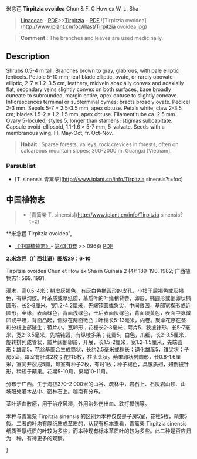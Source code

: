 米念芭 **Tirpitzia ovoidea** Chun & F. C How ex W. L. Sha

> [Linaceae](http://www.iplant.cn/info/Linaceae?t=foc) - [PDF](http://www.iplant.cn/foc/pdf/Linaceae.pdf)>>[Tirpitzia](http://www.iplant.cn/info/Tirpitzia?t=foc) - [PDF](http://www.iplant.cn/foc/pdf/Tirpitzia.pdf)
![Tirpitzia ovoidea](http://www.iplant.cn/foc/illast/Tirpitzia ovoidea.jpg)


> **Comment** : 
> The branches and leaves are used medicinally.

## Description

Shrubs 0.5-4 m tall. Branches brown to gray, glabrous, with pale elliptic lenticels. Petiole 5-10 mm; leaf blade elliptic, ovate, or rarely obovate-elliptic, 2-7 × 1.2-3.5 cm, leathery, midvein abaxially convex and adaxially flat, secondary veins slightly convex on both surfaces, base broadly cuneate to subrounded, margin entire, apex obtuse to slightly concave. Inflorescences terminal or subterminal cymes; bracts broadly ovate. Pedicel 2-3 mm. Sepals 5-7 × 2.5-3.5 mm, apex obtuse. Petals white; claw 2-3.5 cm; blades 1.5-2 × 1.2-1.5 mm, apex obtuse. Filament tube ca. 2.5 mm. Ovary 5-loculed; styles 5, longer than stamens; stigmas subcapitate. Capsule ovoid-ellipsoid, 1.1-1.6 × 5-7 mm, 5-valvate. Seeds with a membranous wing. Fl. May-Oct, fr. Oct-Nov.


> **Habait** : 
> Sparse forests, valleys, rock crevices in forests, often on calcareous mountain slopes; 300-2000 m. Guangxi [Vietnam].

### Parsublist

* [T.  sinensis  青篱柴](http://www.iplant.cn/info/Tirpitzia sinensis?t=foc)

## 中国植物志

> * [青篱柴  T.  sinensis](http://www.iplant.cn/info/Tirpitzia sinensis?t=z)


**米念芭 Tirpitzia ovoidea",

* [《中国植物志》](http://www.iplant.cn/frps)- [第43(1)卷](http://www.iplant.cn/frps/vol/43(1)) >> 096页 [PDF](http://www.iplant.cn/frps/pdf/43(1)/096a.PDF)


**2.米念芭（广西壮语）图版29：6-10**

Tirpitzia ovoidea Chun et How ex Sha in Guihaia 2 (4): 189-190. 1982; 广西植物志1: 569. 1991.

灌木，高0.5-4米；树皮灰褐色，有灰白色椭圆形的皮孔，小枝干后褐色或灰褐色，有纵沟纹。叶革质或厚纸质，革质叶的叶缘稍背卷，卵形，椭圆形或倒卵状椭圆形，长2-8厘米，宽1.2-4.2厘米，先端钝圆或急尖，中间微凹，基部宽楔形或近圆形，全缘，表面绿色，背面浅绿色，干后表面灰绿色，背面淡黄色，表面中脉微凹或平坦，背面凸起，侧脉在两面微凸；叶柄长5-13毫米，内卷。聚伞花序在茎和分枝上部腋生；苞片小，宽卵形；花梗长2-3毫米；萼片5，狭披针形，长5-7毫米，宽2-3.5毫米，先端钝圆，有纵棱多条；花瓣5，白色，爪细，长2-3.5厘米，旋转排列成管状，瓣片阔倒卵形，开展，长1.5-2厘米，宽1.2-1.5厘米，先端圆形；雄蕊5，花丝基部合生成筒状，长约2.5毫米或稍长；退化雄蕊5，锥尖状；子房5室，每室有胚珠2枚；花柱5枚，柱头头状。蒴果卵状椭圆形，长0.8-1.6厘米，室间开裂成5瓣，每室有种子2枚，有时1枚；种子褐色，具膜质翅，翅倒披针形，稍短于蒴果。花期5-10月，果期10-11月。

分布于广西。生于海拔370-2 000米的山谷、疏林中，岩石上、石灰岩山顶、山坡阳处灌木丛中、密林石上。越南有分布。

茎叶活血散瘀，用于治疗风湿，外用治外伤出血、跌打损伤等。

本种与青篱柴 Tirpitzia sinensis 的区别为本种仅仅是子房5室，花柱5枚，蒴果5裂。二者的叶均有厚纸质或革质的，从现有标本来看，青篱柴 Tirpitzia sinensis 纸质至厚纸质的叶较为多些，而本种现有标本革质叶的较为多些。此二种是否应归为一种，有待更多的观察。

}